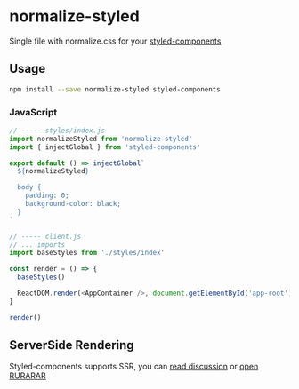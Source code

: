 # normalize-styled

Single file with normalize.css for your [styled-components](https://styled-components.com/)


## Usage

```bash
npm install --save normalize-styled styled-components
```

### JavaScript

```javascript
// ----- styles/index.js
import normalizeStyled from 'normalize-styled'
import { injectGlobal } from 'styled-components'

export default () => injectGlobal`
  ${normalizeStyled}

  body {
    padding: 0;
    background-color: black;
  }
`

// ----- client.js
// ... imports
import baseStyles from './styles/index'

const render = () => {
  baseStyles()

  ReactDOM.render(<AppContainer />, document.getElementById('app-root'))
}

render()
```

## ServerSide Rendering

Styled-components supports SSR, you can [read discussion](https://github.com/styled-components/styled-components/issues/386) or [open RURARAR](https://github.com/lestad/rurarar/)
